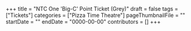+++
title = "NTC One 'Big-C' Point Ticket (Grey)"
draft = false
tags = ["Tickets"]
categories = ["Pizza Time Theatre"]
pageThumbnailFile = ""
startDate = ""
endDate = "0000-00-00"
contributors = []
+++
